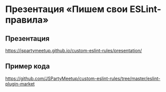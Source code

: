 # Презентация «Пишем свои ESLint-правила»

## Презентация

https://jspartymeetup.github.io/custom-eslint-rules/presentation/

## Пример кода

https://github.com/JSPartyMeetup/custom-eslint-rules/tree/master/eslint-plugin-market